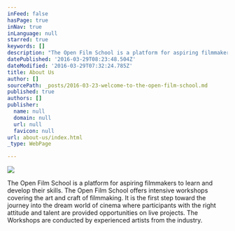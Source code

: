 ```yaml
---
inFeed: false
hasPage: true
inNav: true
inLanguage: null
starred: true
keywords: []
description: "The Open Film School is a platform for aspiring filmmakers to learn and develop their skills. The Open Film School \_offers intensive workshops covering the art and craft of filmmaking. \_It is the first step toward the journey into the dream world of cinema where participants with the right attitude and talent are provided opportunities on live projects. The Workshops are conducted by experienced artists from the industry.\_"
datePublished: '2016-03-29T08:23:48.504Z'
dateModified: '2016-03-29T07:32:24.785Z'
title: About Us
author: []
sourcePath: _posts/2016-03-23-welcome-to-the-open-film-school.md
published: true
authors: []
publisher:
  name: null
  domain: null
  url: null
  favicon: null
url: about-us/index.html
_type: WebPage

---
```

![](https://the-grid-user-content.s3-us-west-2.amazonaws.com/4850cb8b-60e5-4306-bdf9-1e4234306947.jpg)

The Open Film School is a platform for aspiring filmmakers to learn and develop their skills. The Open Film School  offers intensive workshops covering the art and craft of filmmaking.  It is the first step toward the journey into the dream world of cinema where participants with the right attitude and talent are provided opportunities on live projects. The Workshops are conducted by experienced artists from the industry.